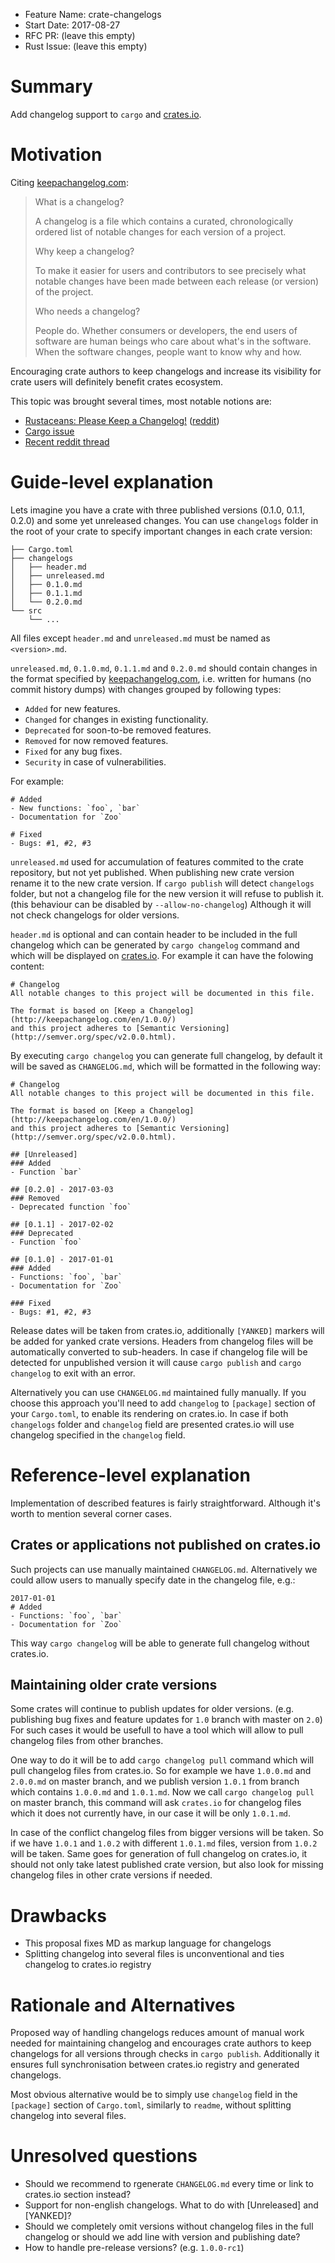 - Feature Name: crate-changelogs
- Start Date: 2017-08-27
- RFC PR: (leave this empty)
- Rust Issue: (leave this empty)

# Summary
[summary]: #summary

Add changelog support to `cargo` and [crates.io](https://crates.io/).

# Motivation
[motivation]: #motivation

Citing [keepachangelog.com](http://keepachangelog.com):

> What is a changelog?
> 
>  A changelog is a file which contains a curated, chronologically ordered list of notable changes for each version of a project.
>
> Why keep a changelog? 
>
> To make it easier for users and contributors to see precisely what notable changes have been made between each release (or version) of the project.
>
> Who needs a changelog? 
>
> People do. Whether consumers or developers, the end users of software are
> human beings who care about what's in the software. When the software changes,
> people want to know why and how. 

Encouraging crate authors to keep changelogs and increase its visibility for
crate users will definitely benefit crates ecosystem.

This topic was brought several times, most notable notions are:

- [Rustaceans: Please Keep a Changelog!](https://blog.dbrgn.ch/2015/12/1/rust-crates-keep-a-changelog/) ([reddit](https://www.reddit.com/r/rust/comments/3v1ndl/))
- [Cargo issue](https://github.com/rust-lang/cargo/issues/2188)
- [Recent reddit thread](https://www.reddit.com/r/rust/comments/6vvhjh/)

# Guide-level explanation
[guide-level-explanation]: #guide-level-explanation

Lets imagine you have a crate with three published versions (0.1.0, 0.1.1, 0.2.0)
and some yet unreleased changes. You can use `changelogs` folder in the root of
your crate to specify important changes in each crate version:
```
├── Cargo.toml
├── changelogs
│   ├── header.md
│   ├── unreleased.md
│   ├── 0.1.0.md
│   ├── 0.1.1.md
│   └── 0.2.0.md
└── src
    └── ...
```

All files except `header.md` and `unreleased.md` must be named as `<version>.md`.

`unreleased.md`, `0.1.0.md`, `0.1.1.md` and `0.2.0.md` should contain changes
in the format specified by [keepachangelog.com](http://keepachangelog.com),
i.e. written for humans (no commit history dumps) with changes grouped by
following types:

- `Added` for new features.
- `Changed` for changes in existing functionality.
- `Deprecated` for soon-to-be removed features.
- `Removed` for now removed features.
- `Fixed` for any bug fixes.
- `Security` in case of vulnerabilities.

For example:

```
# Added
- New functions: `foo`, `bar`
- Documentation for `Zoo`

# Fixed
- Bugs: #1, #2, #3
```

`unreleased.md` used for accumulation of features commited to the crate
repository, but not yet published. When publishing new crate version rename it
to the new crate version. If `cargo publish` will detect `changelogs` folder,
but not a changelog file for the new version it will refuse to publish it.
(this behaviour can be disabled by `--allow-no-changelog`) Although it will not
check changelogs for older versions.

`header.md` is optional and can contain header to be included in the full
changelog which can be generated by `cargo changelog` command and which will
be displayed on [crates.io](https://crates.io/). For example it can have the
folowing content:
```
# Changelog
All notable changes to this project will be documented in this file.

The format is based on [Keep a Changelog](http://keepachangelog.com/en/1.0.0/)
and this project adheres to [Semantic Versioning](http://semver.org/spec/v2.0.0.html).

```

By executing `cargo changelog` you can generate full changelog, by default
it will be saved as `CHANGELOG.md`, which will be formatted in the following
way:
```
# Changelog
All notable changes to this project will be documented in this file.

The format is based on [Keep a Changelog](http://keepachangelog.com/en/1.0.0/)
and this project adheres to [Semantic Versioning](http://semver.org/spec/v2.0.0.html).

## [Unreleased]
### Added
- Function `bar`

## [0.2.0] - 2017-03-03
### Removed
- Deprecated function `foo`

## [0.1.1] - 2017-02-02
### Deprecated
- Function `foo`

## [0.1.0] - 2017-01-01
### Added
- Functions: `foo`, `bar`
- Documentation for `Zoo`

### Fixed
- Bugs: #1, #2, #3
```

Release dates will be taken from crates.io, additionally `[YANKED]` markers will
be added for yanked crate versions. Headers from changelog files will be
automatically converted to sub-headers. In case if changelog file will be
detected for unpublished version it will cause `cargo publish` and
`cargo changelog` to exit with an error.

Alternatively you can use `CHANGELOG.md` maintained fully manually. If you
choose this approach you'll need to add `changelog` to `[package]` section of
your `Cargo.toml`, to enable its rendering on crates.io. In case if both
`changelogs` folder and `changelog` field are presented crates.io will use
changelog specified in the `changelog` field.

# Reference-level explanation
[reference-level-explanation]: #reference-level-explanation

Implementation of described features is fairly straightforward. Although it's
worth to mention several corner cases.

## Crates or applications not published on crates.io

Such projects can use manually maintained `CHANGELOG.md`. Alternatively we could
allow users to manually specify date in the changelog file, e.g.:
```
2017-01-01
# Added
- Functions: `foo`, `bar`
- Documentation for `Zoo`
```

This way `cargo changelog` will be able to generate full changelog without
crates.io.

## Maintaining older crate versions

Some crates will continue to publish updates for older versions. (e.g.
publishing bug fixes and feature updates for `1.0` branch with master on `2.0`)
For such cases it would be usefull to have a tool which will allow to pull
changelog files from other branches.

One way to do it will be to add `cargo changelog pull` command which will
pull changelog files from crates.io. So for example we have `1.0.0.md`
and `2.0.0.md` on master branch, and we publish version `1.0.1` from branch
which contains `1.0.0.md` and `1.0.1.md`. Now we call `cargo changelog pull` on
master branch, this command will ask `crates.io` for changelog files which it
does not currently have, in our case it will be only `1.0.1.md`.

In case of the conflict changelog files from bigger versions will be taken.
So if we have `1.0.1` and `1.0.2` with different `1.0.1.md` files, version from
`1.0.2` will be taken. Same goes for generation of full changelog on crates.io,
it should not only take latest published crate version, but also look for
missing changelog files in other crate versions if needed.

# Drawbacks
[drawbacks]: #drawbacks

- This proposal fixes MD as markup language for changelogs
- Splitting changelog into several files is unconventional and ties changelog
to crates.io registry

# Rationale and Alternatives
[alternatives]: #alternatives

Proposed way of handling changelogs reduces amount of manual work needed for
maintaining changelog and encourages crate authors to keep changelogs for all
versions through checks in `cargo publish`. Additionally it ensures full
synchronisation between crates.io registry and generated changelogs.

Most obvious alternative would be to simply use `changelog` field in the
`[package]` section of `Cargo.toml`, similarly to `readme`, without splitting
changelog into several files.

# Unresolved questions
[unresolved]: #unresolved-questions

- Should we recommend to rgenerate `CHANGELOG.md` every time or link to crates.io
section instead?
- Support for non-english changelogs. What to do with [Unreleased] and
[YANKED]?
- Should we completely omit versions without changelog files in the full
changelog or should we add line with version and publishing date?
- How to handle pre-release versions? (e.g. `1.0.0-rc1`)
